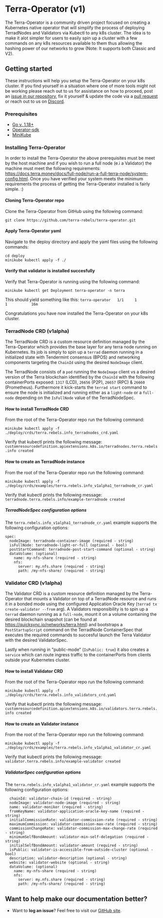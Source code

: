 Terra-Operator (v1)
======================================

The Terra-Operator is a community driven project focused on creating a Kubernetes native operator that will simplify the process of deploying TerradNodes and Validators via Kubectl to any k8s cluster. The idea is to make it alot simpler for users to easily spin up a cluster with a few commands on any k8s resources available to them thus allowing the hashing power of our networks to grow (Note: It supports both Classic and V2).

## Getting started
These instructions will help you setup the Terra-Operator on your k8s cluster. If you find yourself in a situation where one of more tools might not be working please reach out to us for assistance on how to proceed, post an [issue in our repository](https://github.com/terra-rebels/terra-operator/issues), fix it yourself & update the code via a [pull request](https://github.com/terra-rebels/terra-operator/pulls) or reach out to us on [Discord](https://discord.gg/zW43ghuMpa).

### Prerequisites
* [Go v. 1.18+](https://go.dev/dl/)
* [Operator-sdk](https://sdk.operatorframework.io/docs/installation/)
* [MiniKube](https://minikube.sigs.k8s.io/docs/start/)

### Installing Terra-Operator
In order to install the Terra-Operator the above prerequisites must be meet by the host machine and if you wish to run a full node (e.i a Validator) the machine must meet the following requirements: https://docs.terra.money/docs/full-node/run-a-full-terra-node/system-config.html. Once you have verified your system meets the minimum requirements the process of getting the Terra-Operator installed is fairly simple. :)

#### Cloning Terra-Operator repo
Clone the Terra-Operator from GitHub using the following command:

```
git clone https://github.com/terra-rebels/terra-operator.git
```

#### Apply Terra-Operator yaml
Navigate to the deploy directory and apply the yaml files using the following commands:

```
cd deploy
minikube kubectl apply -f ./
```

#### Verify that validator is installed succesfully
Verify that Terra-Operator is running using the following command:

```
minikube kubectl get Deployment terra-operator -n terra
```

This should yield something like this: `terra-operator   1/1     1            1           16m`

Congratulations you have now installed the Terra-Operator on your k8s cluster.

### TerradNode CRD (v1alpha)
The TerradNode CRD is a custom resource definition managed by the Terra-Operator which provides the base layer for any terra node running on Kubernetes. Its job is simply to spin up a `terrad` daemon running in a initialized state with Tendermint consensus (BPOS) and networking components targeting the `ChainId` using the desired `NodeImage` client.

The TerradNode consists of a `pod` running the `NodeImage` client vs a desired version of the Terra blockchain identified by the `ChainId` with the following containerPorts exposed: `1317` (LCD), `26656` (P2P), `26657` (RPC) & `26660` (Prometheus). Furthermore it kick-starts the `terrad start` command to ensure the node is initialized and running either as a `light-node` or a `full-node` depending on the `IsFullNode` value of the TerradNodeSpec. 

#### How to install TerradNode CRD
From the root of the Terra-Operator repo run the following command:

```
minikube kubectl apply -f ./deploy/crds/terra.rebels.info_terradnodes_crd.yaml
```

Verify that kubectl prints the following message: `customresourcedefinition.apiextensions.k8s.io/terradnodes.terra.rebels.info created`

#### How to create an TerradNode instance
From the root of the Terra-Operator repo run the following command:

```
minikube kubectl apply -f ./deploy/crds/examples/terra.rebels.info_v1alpha1_terradnode_cr.yaml
```

Verify that kubectl prints the following message: `terradnode.terra.rebels.info/example-terradnode created`

##### TerradNodeSpec configuration options
The `terra.rebels.info_v1alpha1_terradnode_cr.yaml` example supports the following configuration options:

```
spec:
  nodeImage: terradnode-container-image (required - string)
  isFullNode: terradnode-light-or-full (optional - bool)
  postStartCommand: terradnode-post-start-command (optional - string)
  dataVolume: (optional)
    name: my-nfs-share (required - string)
    nfs:
      server: my.nfs.share (required - string)
      path: /my-nfs-share/ (required - string)
```

### Validator CRD (v1alpha)
The Validator CRD is a custom resource definition managed by the Terra-Operator that mounts a Validator on top of a TerradNode resource and runs it in a bonded mode using the configured Application Oracle Key (`terrad tx create-validator --from` arg). A Validators responsibility is to spin up a `terrad` daemon running as a `full-node`, mount it on a volume containing the desired blockchain snapshot (can be found at https://quicksync.io/networks/terra.html) and bootstraps a `PostStartupScript` command on the TerradNode ContainerSpec that executes the required commands to succesful launch the Terra Validator with the desired ValidatorSpec.

Lastly when running in "public-mode" (`IsPublic: true`) it also creates a `service` which can route ingress traffic to the containerPorts from clients outside your Kubernetes cluster.

#### How to install Validator CRD
From the root of the Terra-Operator repo run the following command:

```
minikube kubectl apply -f ./deploy/crds/terra.rebels.info_validators_crd.yaml
```

Verify that kubectl prints the following message: `customresourcedefinition.apiextensions.k8s.io/validators.terra.rebels.info created`

#### How to create an Validator instance
From the root of the Terra-Operator repo run the following command:

```
minikube kubectl apply -f ./deploy/crds/examples/terra.rebels.info_v1alpha1_validator_cr.yaml
```

Verify that kubectl prints the following message: `validator.terra.rebels.info/example-validator created`

##### ValidatorSpec configuration options
The `terra.rebels.info_v1alpha1_validator_cr.yaml` example supports the following configuration options:

```
  chainId: validator-chain-id (required - string)
  nodeImage: validator-node-image (required - string)
  name: validator-moniker (required - string)
  fromKeyName: validator-application-oracle-key-name (required - string)
  initialCommissionRate: validator-commission-rate (required - string)
  maximumCommission: validator-commission-max-rate (required - string)
  commissionChangeRate: validator-commission-max-change-rate (required - string)
  minimumSelfBondAmount: validator-min-self-delegation (required - string)
  initialSelfBondAmount: validator-amount (required - string)
  isPublic: validator-is-accessible-from-outside-cluster (optional - bool)
  description: validator-description (optional - string)
  website: validator-website (optional - string)
  dataVolume: (optional)
    name: my-nfs-share (required - string)
    nfs:
      server: my.nfs.share (required - string)
      path: /my-nfs-share/ (required - string)
```

## Want to help make our documentation better?
 * Want to **log an issue**? Feel free to visit our [GitHub site](https://github.com/terra-rebels/terra-operator/issues).
 
